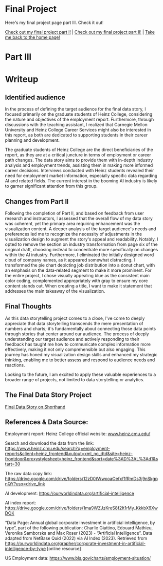 # Final Project

Here's my final project page part III. Check it out!

[Check out my final project part I!](finalproject1.md) | [Check out my final project part II!](finalproject2.md) | [Take me back to the home page!](README.md)

# Part III
# Writeup
## Identified audience
In the process of defining the target audience for the final data story, I focused primarily on the graduate students of Heinz College, considering the nature and objectives of the employment report. Furthermore, through discussions with the teaching assistant, I realized that Carnegie Mellon University and Heinz College Career Services might also be interested in this report, as both are dedicated to supporting students in their career planning and development. 

The graduate students of Heinz College are the direct beneficiaries of the report, as they are at a critical juncture in terms of employment or career path changes. The data story aims to provide them with in-depth industry analysis and employment trends, assisting them in making more informed career decisions. Interviews conducted with Heinz students revealed their need for employment market information, especially specific data regarding AI and related fields. The current interest in the booming AI industry is likely to garner significant attention from this group.

## Changes from Part II
Following the completion of Part II, and based on feedback from user research and instructors, I assessed that the overall flow of my data story was coherent, yet the primary area requiring enhancement was the visualization content. A deeper analysis of the target audience's needs and preferences led me to recognize the necessity of adjustments in the visualization design to augment the story's appeal and readability. Notably, I opted to remove the section on industry transformation from page six of the original draft, choosing instead to concentrate more specifically on changes within the AI industry. Furthermore, I eliminated the initially designed word cloud of company names, as it appeared somewhat distracting. I transformed the pie chart depicting job distribution into a donut chart, with an emphasis on the data-related segment to make it more prominent. For the entire project, I chose visually appealing blue as the consistent main color coding, complemented appropriately with gray to ensure my core content stands out. When creating a title, I want to make it statement that addresses the main takeaway of the visualization.

## Final Thoughts
As this data storytelling project comes to a close, I've come to deeply appreciate that data storytelling transcends the mere presentation of numbers and charts; it's fundamentally about connecting those data points through stories that center around our audience. The process of deeply understanding our target audience and actively responding to their feedback has taught me how to communicate complex information more effectively, making it not only comprehensible but also engaging. This journey has honed my visualization design skills and enhanced my strategic thinking, enabling me to better assess and respond to audience needs and reactions.

Looking to the future, I am excited to apply these valuable experiences to a broader range of projects, not limited to data storytelling or analytics. 

## The Final Data Story Project
[Final Data Story on Shorthand](https://carnegiemellon.shorthandstories.com/vistas-ventures/index.html)

## References & Data Source:

Employment report: Heinz College official website: www.heinz.cmu.edu/

Search and download the data from the link: https://www.heinz.cmu.edu/search?q=employment-reports&client=heinz_frontend&output=xml_no_dtd&site=heinz-frontdoor&proxystylesheet=heinz_frontend&sort=date%3AD%3AL%3Ad1&start=30

The raw data copy link: https://drive.google.com/drive/folders/12zD0tWwooaOefxf1fRmDs3j9nSkgpnQY?usp=drive_link

AI development: https://ourworldindata.org/artificial-intelligence

AI index report: https://drive.google.com/drive/folders/1ma9WZJzKreS8f2It1rMy_KkkbX6XwDOK

“Data Page: Annual global corporate investment in artificial intelligence, by type”, part of the following publication: Charlie Giattino, Edouard Mathieu, Veronika Samborska and Max Roser (2023) - “Artificial Intelligence”. Data adapted from NetBase Quid (2022) via AI Index (2023). Retrieved from https://ourworldindata.org/grapher/corporate-investment-in-artificial-intelligence-by-type [online resource]

US Employment data: https://www.bls.gov/charts/employment-situation/
